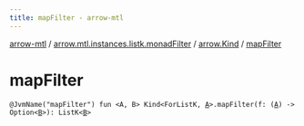```yaml
---
title: mapFilter - arrow-mtl
---
```


[arrow-mtl](../../index.html) / [arrow.mtl.instances.listk.monadFilter](../index.html) / [arrow.Kind](index.html) / [mapFilter](./map-filter.html)

# mapFilter

`@JvmName("mapFilter") fun <A, B> Kind<ForListK, `[`A`](map-filter.html#A)`>.mapFilter(f: (`[`A`](map-filter.html#A)`) -> Option<`[`B`](map-filter.html#B)`>): ListK<`[`B`](map-filter.html#B)`>`